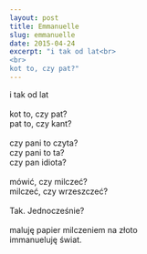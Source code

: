 ```yaml
---
layout: post
title: Emmanuelle
slug: emmanuelle
date: 2015-04-24
excerpt: "i tak od lat<br>
<br>
kot to, czy pat?"
---
```

i tak od lat<br>
<br>
kot to, czy pat?<br>
pat to, czy kant?<br>
<br>
czy pani to czyta?<br>
czy pani to ta?<br>
czy pan idiota?<br>
<br>
mówić, czy milczeć?<br>
milczeć, czy wrzeszczeć?<br>
<br>
Tak. Jednocześnie?<br>
<br>
maluję papier milczeniem na złoto<br>
immanueluję świat.

